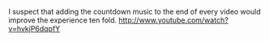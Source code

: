 I suspect that adding the countdown music to the end of every video would improve the experience ten fold. http://www.youtube.com/watch?v=hvkjP6dqpfY